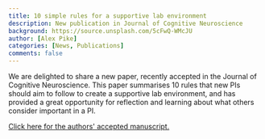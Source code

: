 ```yaml
---
title: 10 simple rules for a supportive lab environment
description: New publication in Journal of Cognitive Neuroscience
background: https://source.unsplash.com/5cFwQ-WMcJU
author: [Alex Pike]
categories: [News, Publications]
comments: false
---
```


We are delighted to share a new paper, recently accepted in the Journal of Cognitive Neuroscience. This paper summarises 10 rules that new PIs should aim to follow to create a supportive lab environment, and has provided a great opportunity for reflection and learning about what others consider important in a PI. 

<a href="assets/theme/documents/10_rules_aam.pdf">Click here for the authors' accepted manuscript.</a>